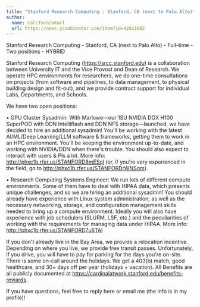 ```yaml
---
title: "Stanford Research Computing : Stanford, CA (next to Palo Alto)"
author:
  name: CaliforniaKarl
  url: https://news.ycombinator.com/item?id=42921682
---
```

Stanford Research Computing - Stanford, CA (next to Palo Alto) - Full-time - Two positions - HYBRID

Stanford Research Computing (<a href="https:&#x2F;&#x2F;srcc.stanford.edu" rel="nofollow">https:&#x2F;&#x2F;srcc.stanford.edu</a>) is a collaboration between University IT and the Vice Provost and Dean of Research. We operate HPC environments for researchers, we do one-time consultations on projects (from software and pipelines, to data management, to physical building design and fit-out), and we provide contract support for individual Labs, Departments, and Schools.

We have two open positions:

• GPU Cluster Sysadmin: With Marlowe—our 1SU NVIDIA DGX H100 SuperPOD with DDN Intelliflash and DDN NFS storage—launched, we have decided to hire an additional sysadmin! You&#x27;ll be working with the latest AI&#x2F;ML&#x2F;Deep Learning&#x2F;LLM software &amp; frameworks, getting them to work in an HPC environment. You&#x27;ll be keeping the environment up-to-date, and working with NVIDIA&#x2F;DDN when there&#x27;s trouble. You should also expect to interact with users &amp; PIs a lot. More info: <a href="http:&#x2F;&#x2F;phxc1b.rfer.us&#x2F;STANFORD8mESql" rel="nofollow">http:&#x2F;&#x2F;phxc1b.rfer.us&#x2F;STANFORD8mESql</a> (or, if you&#x27;re very experienced in the field, go to <a href="http:&#x2F;&#x2F;phxc1b.rfer.us&#x2F;STANFORDrWNSqm" rel="nofollow">http:&#x2F;&#x2F;phxc1b.rfer.us&#x2F;STANFORDrWNSqm</a>).

• Research Computing Systems Engineer: We run lots of different compute environments.  Some of them have to deal with HIPAA data, which presents unique challenges, and so we are hiring an additional sysadmin!  You should already have experience with Linux system administration; as well as the necessary networking, storage, and configuration management skills needed to bring up a compute environment.  Ideally you will also have experience with job schedulers (SLURM, LSF, etc.) and the peculiarities of working with the requirements for managing data under HIPAA.  More info: <a href="http:&#x2F;&#x2F;phxc1b.rfer.us&#x2F;STANFORD7u6TAI" rel="nofollow">http:&#x2F;&#x2F;phxc1b.rfer.us&#x2F;STANFORD7u6TAI</a>

If you don&#x27;t already live in the Bay Area, we provide a relocation incentive. Depending on where you live, we provide free transit passes. Unfortunately, if you drive, you will have to pay for parking for the days you&#x27;re on-site. There is some on-call around the holidays. We get a 403(b) match, good healthcare, and 30+ days off per year (holidays + vacation). All Benefits are all publicly documented at <a href="https:&#x2F;&#x2F;cardinalatwork.stanford.edu&#x2F;benefits-rewards" rel="nofollow">https:&#x2F;&#x2F;cardinalatwork.stanford.edu&#x2F;benefits-rewards</a>.

If you have questions, feel free to reply here or email me (the info is in my profile)!
<JobApplication />
